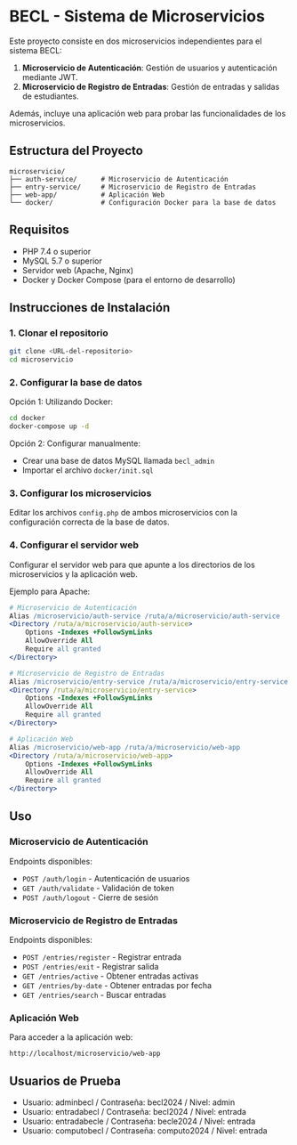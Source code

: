 # BECL - Sistema de Microservicios

Este proyecto consiste en dos microservicios independientes para el sistema BECL:

1. **Microservicio de Autenticación**: Gestión de usuarios y autenticación mediante JWT.
2. **Microservicio de Registro de Entradas**: Gestión de entradas y salidas de estudiantes.

Además, incluye una aplicación web para probar las funcionalidades de los microservicios.

## Estructura del Proyecto

```
microservicio/
├── auth-service/      # Microservicio de Autenticación
├── entry-service/     # Microservicio de Registro de Entradas
├── web-app/           # Aplicación Web
└── docker/            # Configuración Docker para la base de datos
```

## Requisitos

- PHP 7.4 o superior
- MySQL 5.7 o superior
- Servidor web (Apache, Nginx)
- Docker y Docker Compose (para el entorno de desarrollo)

## Instrucciones de Instalación

### 1. Clonar el repositorio

```bash
git clone <URL-del-repositorio>
cd microservicio
```

### 2. Configurar la base de datos

Opción 1: Utilizando Docker:
```bash
cd docker
docker-compose up -d
```

Opción 2: Configurar manualmente:
- Crear una base de datos MySQL llamada `becl_admin`
- Importar el archivo `docker/init.sql`

### 3. Configurar los microservicios

Editar los archivos `config.php` de ambos microservicios con la configuración correcta de la base de datos.

### 4. Configurar el servidor web

Configurar el servidor web para que apunte a los directorios de los microservicios y la aplicación web.

Ejemplo para Apache:

```apache
# Microservicio de Autenticación
Alias /microservicio/auth-service /ruta/a/microservicio/auth-service
<Directory /ruta/a/microservicio/auth-service>
    Options -Indexes +FollowSymLinks
    AllowOverride All
    Require all granted
</Directory>

# Microservicio de Registro de Entradas
Alias /microservicio/entry-service /ruta/a/microservicio/entry-service
<Directory /ruta/a/microservicio/entry-service>
    Options -Indexes +FollowSymLinks
    AllowOverride All
    Require all granted
</Directory>

# Aplicación Web
Alias /microservicio/web-app /ruta/a/microservicio/web-app
<Directory /ruta/a/microservicio/web-app>
    Options -Indexes +FollowSymLinks
    AllowOverride All
    Require all granted
</Directory>
```

## Uso

### Microservicio de Autenticación

Endpoints disponibles:
- `POST /auth/login` - Autenticación de usuarios
- `GET /auth/validate` - Validación de token
- `POST /auth/logout` - Cierre de sesión

### Microservicio de Registro de Entradas

Endpoints disponibles:
- `POST /entries/register` - Registrar entrada
- `POST /entries/exit` - Registrar salida
- `GET /entries/active` - Obtener entradas activas
- `GET /entries/by-date` - Obtener entradas por fecha
- `GET /entries/search` - Buscar entradas

### Aplicación Web

Para acceder a la aplicación web:
```
http://localhost/microservicio/web-app
```

## Usuarios de Prueba

- Usuario: adminbecl / Contraseña: becl2024 / Nivel: admin
- Usuario: entradabecl / Contraseña: becl2024 / Nivel: entrada
- Usuario: entradabecle / Contraseña: becle2024 / Nivel: entrada
- Usuario: computobecl / Contraseña: computo2024 / Nivel: entrada 